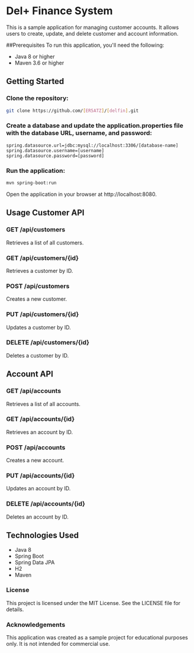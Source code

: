 # Del+ Finance System
This is a sample application for managing customer accounts. It allows users to create, update, and delete customer and account information.

##Prerequisites
To run this application, you'll need the following:

* Java 8 or higher
* Maven 3.6 or higher

## Getting Started
### Clone the repository:
```bash 
git clone https://github.com/[ER5ATZ]/[delfin].git
```

### Create a database and update the application.properties file with the database URL, username, and password:
```properties
spring.datasource.url=jdbc:mysql://localhost:3306/[database-name]
spring.datasource.username=[username]
spring.datasource.password=[password]
```

### Run the application:
```bash
mvn spring-boot:run
```
Open the application in your browser at http://localhost:8080.


## Usage Customer API
### GET /api/customers
Retrieves a list of all customers.

### GET /api/customers/{id}
Retrieves a customer by ID.

### POST /api/customers
Creates a new customer.

### PUT /api/customers/{id}
Updates a customer by ID.

### DELETE /api/customers/{id}
Deletes a customer by ID.

## Account API
### GET /api/accounts
Retrieves a list of all accounts.

### GET /api/accounts/{id}
Retrieves an account by ID.

### POST /api/accounts
Creates a new account.

### PUT /api/accounts/{id}
Updates an account by ID.

### DELETE /api/accounts/{id}
Deletes an account by ID.

## Technologies Used
* Java 8
* Spring Boot
* Spring Data JPA
* H2
* Maven

### License
This project is licensed under the MIT License. See the LICENSE file for details.

### Acknowledgements
This application was created as a sample project for educational purposes only. It is not intended for commercial use.
